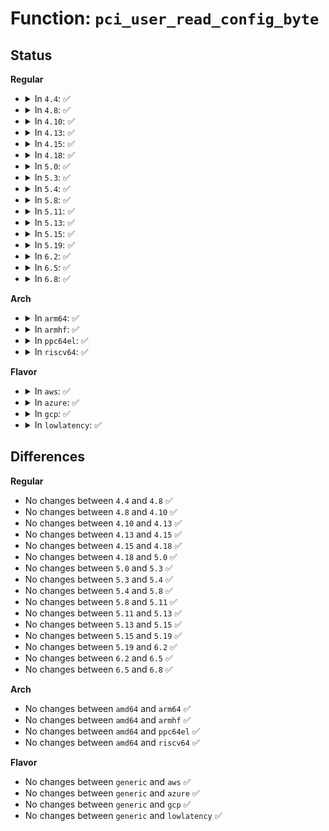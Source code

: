 # Function: <code>pci_user_read_config_byte</code>

## Status
<b>Regular</b>
<ul>
<li>
<details>
<summary>In <code>4.4</code>: ✅</summary>

```c
int pci_user_read_config_byte(struct pci_dev *dev, int pos, u8 *val);
```

**Collision:** Unique Global

**Inline:** No

**Transformation:** False

**Instances:**

```
In drivers/pci/access.c (ffffffff8142ea00)
Location: drivers/pci/access.c:271
Inline: False
Direct callers:
  - drivers/pci/pci-sysfs.c:pci_read_config
  - drivers/pci/pci-sysfs.c:pci_read_config
  - drivers/pci/proc.c:proc_bus_pci_read
  - drivers/pci/proc.c:proc_bus_pci_read
```
**Symbols:**

```
ffffffff8142ea00-ffffffff8142eacb: pci_user_read_config_byte (STB_GLOBAL)
```
</details>
</li>
<li>
<details>
<summary>In <code>4.8</code>: ✅</summary>

```c
int pci_user_read_config_byte(struct pci_dev *dev, int pos, u8 *val);
```

**Collision:** Unique Global

**Inline:** No

**Transformation:** False

**Instances:**

```
In drivers/pci/access.c (ffffffff81479fc0)
Location: drivers/pci/access.c:239
Inline: False
Direct callers:
  - drivers/pci/pci-sysfs.c:pci_read_config
  - drivers/pci/pci-sysfs.c:pci_read_config
  - drivers/pci/proc.c:proc_bus_pci_read
  - drivers/pci/proc.c:proc_bus_pci_read
```
**Symbols:**

```
ffffffff81479fc0-ffffffff8147a089: pci_user_read_config_byte (STB_GLOBAL)
```
</details>
</li>
<li>
<details>
<summary>In <code>4.10</code>: ✅</summary>

```c
int pci_user_read_config_byte(struct pci_dev *dev, int pos, u8 *val);
```

**Collision:** Unique Global

**Inline:** No

**Transformation:** False

**Instances:**

```
In drivers/pci/access.c (ffffffff8149b440)
Location: drivers/pci/access.c:251
Inline: False
Direct callers:
  - drivers/pci/pci-sysfs.c:pci_read_config
  - drivers/pci/pci-sysfs.c:pci_read_config
  - drivers/pci/proc.c:proc_bus_pci_read
  - drivers/pci/proc.c:proc_bus_pci_read
```
**Symbols:**

```
ffffffff8149b440-ffffffff8149b509: pci_user_read_config_byte (STB_GLOBAL)
```
</details>
</li>
<li>
<details>
<summary>In <code>4.13</code>: ✅</summary>

```c
int pci_user_read_config_byte(struct pci_dev *dev, int pos, u8 *val);
```

**Collision:** Unique Global

**Inline:** No

**Transformation:** False

**Instances:**

```
In drivers/pci/access.c (ffffffff814a5120)
Location: drivers/pci/access.c:259
Inline: False
Direct callers:
  - drivers/pci/pci-sysfs.c:pci_read_config
  - drivers/pci/pci-sysfs.c:pci_read_config
  - drivers/pci/proc.c:proc_bus_pci_read
  - drivers/pci/proc.c:proc_bus_pci_read
```
**Symbols:**

```
ffffffff814a5120-ffffffff814a51e7: pci_user_read_config_byte (STB_GLOBAL)
```
</details>
</li>
<li>
<details>
<summary>In <code>4.15</code>: ✅</summary>

```c
int pci_user_read_config_byte(struct pci_dev *dev, int pos, u8 *val);
```

**Collision:** Unique Global

**Inline:** No

**Transformation:** False

**Instances:**

```
In drivers/pci/access.c (ffffffff814e3f30)
Location: drivers/pci/access.c:259
Inline: False
Direct callers:
  - drivers/pci/pci-sysfs.c:pci_read_config
  - drivers/pci/pci-sysfs.c:pci_read_config
  - drivers/pci/proc.c:proc_bus_pci_read
  - drivers/pci/proc.c:proc_bus_pci_read
```
**Symbols:**

```
ffffffff814e3f30-ffffffff814e4000: pci_user_read_config_byte (STB_GLOBAL)
```
</details>
</li>
<li>
<details>
<summary>In <code>4.18</code>: ✅</summary>

```c
int pci_user_read_config_byte(struct pci_dev *dev, int pos, u8 *val);
```

**Collision:** Unique Global

**Inline:** No

**Transformation:** False

**Instances:**

```
In drivers/pci/access.c (ffffffff81513920)
Location: drivers/pci/access.c:258
Inline: False
Direct callers:
  - drivers/pci/pci-sysfs.c:pci_read_config
  - drivers/pci/pci-sysfs.c:pci_read_config
  - drivers/pci/proc.c:proc_bus_pci_read
  - drivers/pci/proc.c:proc_bus_pci_read
```
**Symbols:**

```
ffffffff81513920-ffffffff815139f2: pci_user_read_config_byte (STB_GLOBAL)
```
</details>
</li>
<li>
<details>
<summary>In <code>5.0</code>: ✅</summary>

```c
int pci_user_read_config_byte(struct pci_dev *dev, int pos, u8 *val);
```

**Collision:** Unique Global

**Inline:** No

**Transformation:** False

**Instances:**

```
In drivers/pci/access.c (ffffffff81529080)
Location: drivers/pci/access.c:258
Inline: False
Direct callers:
  - drivers/pci/pci-sysfs.c:pci_read_config
  - drivers/pci/pci-sysfs.c:pci_read_config
  - drivers/pci/proc.c:proc_bus_pci_read
  - drivers/pci/proc.c:proc_bus_pci_read
```
**Symbols:**

```
ffffffff81529080-ffffffff81529152: pci_user_read_config_byte (STB_GLOBAL)
```
</details>
</li>
<li>
<details>
<summary>In <code>5.3</code>: ✅</summary>

```c
int pci_user_read_config_byte(struct pci_dev *dev, int pos, u8 *val);
```

**Collision:** Unique Global

**Inline:** No

**Transformation:** False

**Instances:**

```
In drivers/pci/access.c (ffffffff81558290)
Location: drivers/pci/access.c:258
Inline: False
Direct callers:
  - drivers/pci/pci-sysfs.c:pci_read_config
  - drivers/pci/pci-sysfs.c:pci_read_config
  - drivers/pci/proc.c:proc_bus_pci_read
  - drivers/pci/proc.c:proc_bus_pci_read
```
**Symbols:**

```
ffffffff81558290-ffffffff8155836c: pci_user_read_config_byte (STB_GLOBAL)
```
</details>
</li>
<li>
<details>
<summary>In <code>5.4</code>: ✅</summary>

```c
int pci_user_read_config_byte(struct pci_dev *dev, int pos, u8 *val);
```

**Collision:** Unique Global

**Inline:** No

**Transformation:** False

**Instances:**

```
In drivers/pci/access.c (ffffffff815798a0)
Location: drivers/pci/access.c:258
Inline: False
Direct callers:
  - drivers/pci/pci-sysfs.c:pci_read_config
  - drivers/pci/pci-sysfs.c:pci_read_config
  - drivers/pci/proc.c:proc_bus_pci_read
  - drivers/pci/proc.c:proc_bus_pci_read
  - drivers/vfio/pci/vfio_pci_config.c:vfio_af_config_write
  - drivers/vfio/pci/vfio_pci_config.c:vfio_user_config_read
  - drivers/vfio/pci/vfio_pci_igd.c:vfio_pci_igd_cfg_rw
  - drivers/vfio/pci/vfio_pci_igd.c:vfio_pci_igd_cfg_rw
```
**Symbols:**

```
ffffffff815798a0-ffffffff8157997c: pci_user_read_config_byte (STB_GLOBAL)
```
</details>
</li>
<li>
<details>
<summary>In <code>5.8</code>: ✅</summary>

```c
int pci_user_read_config_byte(struct pci_dev *dev, int pos, u8 *val);
```

**Collision:** Unique Global

**Inline:** No

**Transformation:** False

**Instances:**

```
In drivers/pci/access.c (ffffffff8161e8e0)
Location: drivers/pci/access.c:254
Inline: False
Direct callers:
  - drivers/pci/pci-sysfs.c:pci_read_config
  - drivers/pci/pci-sysfs.c:pci_read_config
  - drivers/pci/proc.c:proc_bus_pci_read
  - drivers/pci/proc.c:proc_bus_pci_read
  - drivers/vfio/pci/vfio_pci_config.c:vfio_af_config_write
  - drivers/vfio/pci/vfio_pci_config.c:vfio_raw_config_read
  - drivers/vfio/pci/vfio_pci_config.c:vfio_user_config_read
  - drivers/vfio/pci/vfio_pci_igd.c:vfio_pci_igd_cfg_rw
  - drivers/vfio/pci/vfio_pci_igd.c:vfio_pci_igd_cfg_rw
```
**Symbols:**

```
ffffffff8161e8e0-ffffffff8161e9bc: pci_user_read_config_byte (STB_GLOBAL)
```
</details>
</li>
<li>
<details>
<summary>In <code>5.11</code>: ✅</summary>

```c
int pci_user_read_config_byte(struct pci_dev *dev, int pos, u8 *val);
```

**Collision:** Unique Global

**Inline:** No

**Transformation:** False

**Instances:**

```
In drivers/pci/access.c (ffffffff81645110)
Location: drivers/pci/access.c:254
Inline: False
Direct callers:
  - drivers/pci/pci-sysfs.c:pci_read_config
  - drivers/pci/pci-sysfs.c:pci_read_config
  - drivers/pci/proc.c:proc_bus_pci_read
  - drivers/pci/proc.c:proc_bus_pci_read
  - drivers/vfio/pci/vfio_pci_config.c:vfio_af_config_write
  - drivers/vfio/pci/vfio_pci_config.c:vfio_raw_config_read
  - drivers/vfio/pci/vfio_pci_config.c:vfio_user_config_read
  - drivers/vfio/pci/vfio_pci_igd.c:vfio_pci_igd_cfg_rw
  - drivers/vfio/pci/vfio_pci_igd.c:vfio_pci_igd_cfg_rw
```
**Symbols:**

```
ffffffff81645110-ffffffff816451ec: pci_user_read_config_byte (STB_GLOBAL)
```
</details>
</li>
<li>
<details>
<summary>In <code>5.13</code>: ✅</summary>

```c
int pci_user_read_config_byte(struct pci_dev *dev, int pos, u8 *val);
```

**Collision:** Unique Global

**Inline:** No

**Transformation:** False

**Instances:**

```
In drivers/pci/access.c (ffffffff81627e70)
Location: drivers/pci/access.c:254
Inline: False
Direct callers:
  - drivers/pci/pci-sysfs.c:pci_read_config
  - drivers/pci/pci-sysfs.c:pci_read_config
  - drivers/pci/proc.c:proc_bus_pci_read
  - drivers/pci/proc.c:proc_bus_pci_read
  - drivers/vfio/pci/vfio_pci_config.c:vfio_af_config_write
  - drivers/vfio/pci/vfio_pci_config.c:vfio_raw_config_read
  - drivers/vfio/pci/vfio_pci_config.c:vfio_user_config_read
  - drivers/vfio/pci/vfio_pci_igd.c:vfio_pci_igd_cfg_rw
  - drivers/vfio/pci/vfio_pci_igd.c:vfio_pci_igd_cfg_rw
```
**Symbols:**

```
ffffffff81627e70-ffffffff81627f4c: pci_user_read_config_byte (STB_GLOBAL)
```
</details>
</li>
<li>
<details>
<summary>In <code>5.15</code>: ✅</summary>

```c
int pci_user_read_config_byte(struct pci_dev *dev, int pos, u8 *val);
```

**Collision:** Unique Global

**Inline:** No

**Transformation:** False

**Instances:**

```
In drivers/pci/access.c (ffffffff81697770)
Location: drivers/pci/access.c:254
Inline: False
Direct callers:
  - drivers/pci/pci-sysfs.c:pci_read_config
  - drivers/pci/pci-sysfs.c:pci_read_config
  - drivers/pci/proc.c:proc_bus_pci_read
  - drivers/pci/proc.c:proc_bus_pci_read
  - drivers/vfio/pci/vfio_pci_config.c:vfio_af_config_write
  - drivers/vfio/pci/vfio_pci_config.c:vfio_raw_config_read
  - drivers/vfio/pci/vfio_pci_config.c:vfio_user_config_read
  - drivers/vfio/pci/vfio_pci_igd.c:vfio_pci_igd_cfg_rw
  - drivers/vfio/pci/vfio_pci_igd.c:vfio_pci_igd_cfg_rw
```
**Symbols:**

```
ffffffff81697770-ffffffff8169784c: pci_user_read_config_byte (STB_GLOBAL)
```
</details>
</li>
<li>
<details>
<summary>In <code>5.19</code>: ✅</summary>

```c
int pci_user_read_config_byte(struct pci_dev *dev, int pos, u8 *val);
```

**Collision:** Unique Global

**Inline:** No

**Transformation:** False

**Instances:**

```
In drivers/pci/access.c (ffffffff817b8150)
Location: drivers/pci/access.c:259
Inline: False
Direct callers:
  - drivers/pci/pci-sysfs.c:pci_read_config
  - drivers/pci/pci-sysfs.c:pci_read_config
  - drivers/pci/proc.c:proc_bus_pci_read
  - drivers/pci/proc.c:proc_bus_pci_read
  - drivers/vfio/pci/vfio_pci_config.c:vfio_af_config_write
  - drivers/vfio/pci/vfio_pci_config.c:vfio_raw_config_read
  - drivers/vfio/pci/vfio_pci_config.c:vfio_direct_config_read
  - drivers/vfio/pci/vfio_pci_config.c:vfio_user_config_read
  - drivers/vfio/pci/vfio_pci_igd.c:vfio_pci_igd_cfg_rw
  - drivers/vfio/pci/vfio_pci_igd.c:vfio_pci_igd_cfg_rw
```
**Symbols:**

```
ffffffff817b8150-ffffffff817b8235: pci_user_read_config_byte (STB_GLOBAL)
```
</details>
</li>
<li>
<details>
<summary>In <code>6.2</code>: ✅</summary>

```c
int pci_user_read_config_byte(struct pci_dev *dev, int pos, u8 *val);
```

**Collision:** Unique Global

**Inline:** No

**Transformation:** False

**Instances:**

```
In drivers/pci/access.c (ffffffff818d2aa0)
Location: drivers/pci/access.c:259
Inline: False
Direct callers:
  - drivers/pci/pci-sysfs.c:pci_read_config
  - drivers/pci/pci-sysfs.c:pci_read_config
  - drivers/pci/proc.c:proc_bus_pci_read
  - drivers/pci/proc.c:proc_bus_pci_read
```
**Symbols:**

```
ffffffff818d2aa0-ffffffff818d2b85: pci_user_read_config_byte (STB_GLOBAL)
```
</details>
</li>
<li>
<details>
<summary>In <code>6.5</code>: ✅</summary>

```c
int pci_user_read_config_byte(struct pci_dev *dev, int pos, u8 *val);
```

**Collision:** Unique Global

**Inline:** No

**Transformation:** False

**Instances:**

```
In drivers/pci/access.c (ffffffff81915aa0)
Location: drivers/pci/access.c:259
Inline: False
Direct callers:
  - drivers/pci/pci-sysfs.c:pci_read_config
  - drivers/pci/pci-sysfs.c:pci_read_config
  - drivers/pci/proc.c:proc_bus_pci_read
  - drivers/pci/proc.c:proc_bus_pci_read
```
**Symbols:**

```
ffffffff81915aa0-ffffffff81915b85: pci_user_read_config_byte (STB_GLOBAL)
```
</details>
</li>
<li>
<details>
<summary>In <code>6.8</code>: ✅</summary>

```c
int pci_user_read_config_byte(struct pci_dev *dev, int pos, u8 *val);
```

**Collision:** Unique Global

**Inline:** No

**Transformation:** False

**Instances:**

```
In drivers/pci/access.c (ffffffff8195da10)
Location: drivers/pci/access.c:259
Inline: False
Direct callers:
  - drivers/pci/pci-sysfs.c:pci_read_config
  - drivers/pci/pci-sysfs.c:pci_read_config
  - drivers/pci/proc.c:proc_bus_pci_read
  - drivers/pci/proc.c:proc_bus_pci_read
```
**Symbols:**

```
ffffffff8195da10-ffffffff8195daf5: pci_user_read_config_byte (STB_GLOBAL)
```
</details>
</li>
</ul>
<b>Arch</b>
<ul>
<li>
<details>
<summary>In <code>arm64</code>: ✅</summary>

```c
int pci_user_read_config_byte(struct pci_dev *dev, int pos, u8 *val);
```

**Collision:** Unique Global

**Inline:** No

**Transformation:** False

**Instances:**

```
In drivers/pci/access.c (ffff8000106dabf8)
Location: drivers/pci/access.c:258
Inline: False
Direct callers:
  - drivers/pci/pci-sysfs.c:pci_read_config
  - drivers/pci/pci-sysfs.c:pci_read_config
  - drivers/pci/proc.c:proc_bus_pci_read
  - drivers/pci/proc.c:proc_bus_pci_read
  - drivers/pci/syscall.c:__arm64_sys_pciconfig_read
```
**Symbols:**

```
ffff8000106dabf8-ffff8000106dad44: pci_user_read_config_byte (STB_GLOBAL)
```
</details>
</li>
<li>
<details>
<summary>In <code>armhf</code>: ✅</summary>

```c
int pci_user_read_config_byte(struct pci_dev *dev, int pos, u8 *val);
```

**Collision:** Unique Global

**Inline:** No

**Transformation:** False

**Instances:**

```
In drivers/pci/access.c (c0877608)
Location: drivers/pci/access.c:258
Inline: False
Direct callers:
  - drivers/pci/pci-sysfs.c:pci_read_config
  - drivers/pci/pci-sysfs.c:pci_read_config
  - drivers/pci/proc.c:proc_bus_pci_read
  - drivers/pci/proc.c:proc_bus_pci_read
  - drivers/pci/syscall.c:__se_sys_pciconfig_read
```
**Symbols:**

```
c0877608-c0877704: pci_user_read_config_byte (STB_GLOBAL)
```
</details>
</li>
<li>
<details>
<summary>In <code>ppc64el</code>: ✅</summary>

```c
int pci_user_read_config_byte(struct pci_dev *dev, int pos, u8 *val);
```

**Collision:** Unique Global

**Inline:** No

**Transformation:** False

**Instances:**

```
In drivers/pci/access.c (c000000000853c90)
Location: drivers/pci/access.c:258
Inline: False
Direct callers:
  - drivers/pci/pci-sysfs.c:pci_read_config
  - drivers/pci/pci-sysfs.c:pci_read_config
  - drivers/pci/proc.c:proc_bus_pci_read
  - drivers/pci/proc.c:proc_bus_pci_read
  - drivers/pci/syscall.c:__se_sys_pciconfig_read
  - drivers/vfio/pci/vfio_pci_config.c:vfio_af_config_write
  - drivers/vfio/pci/vfio_pci_config.c:vfio_user_config_read
```
**Symbols:**

```
c000000000853c90-c000000000853e04: pci_user_read_config_byte (STB_GLOBAL)
```
</details>
</li>
<li>
<details>
<summary>In <code>riscv64</code>: ✅</summary>

```c
int pci_user_read_config_byte(struct pci_dev *dev, int pos, u8 *val);
```

**Collision:** Unique Global

**Inline:** No

**Transformation:** False

**Instances:**

```
In drivers/pci/access.c (ffffffe0004b45ce)
Location: drivers/pci/access.c:258
Inline: False
Direct callers:
  - drivers/pci/pci-sysfs.c:pci_read_config
  - drivers/pci/pci-sysfs.c:pci_read_config
  - drivers/pci/proc.c:proc_bus_pci_read
  - drivers/pci/proc.c:proc_bus_pci_read
```
**Symbols:**

```
ffffffe0004b45ce-ffffffe0004b46ba: pci_user_read_config_byte (STB_GLOBAL)
```
</details>
</li>
</ul>
<b>Flavor</b>
<ul>
<li>
<details>
<summary>In <code>aws</code>: ✅</summary>

```c
int pci_user_read_config_byte(struct pci_dev *dev, int pos, u8 *val);
```

**Collision:** Unique Global

**Inline:** No

**Transformation:** False

**Instances:**

```
In drivers/pci/access.c (ffffffff8156ddc0)
Location: drivers/pci/access.c:258
Inline: False
Direct callers:
  - drivers/pci/pci-sysfs.c:pci_read_config
  - drivers/pci/pci-sysfs.c:pci_read_config
  - drivers/pci/proc.c:proc_bus_pci_read
  - drivers/pci/proc.c:proc_bus_pci_read
```
**Symbols:**

```
ffffffff8156ddc0-ffffffff8156de9c: pci_user_read_config_byte (STB_GLOBAL)
```
</details>
</li>
<li>
<details>
<summary>In <code>azure</code>: ✅</summary>

```c
int pci_user_read_config_byte(struct pci_dev *dev, int pos, u8 *val);
```

**Collision:** Unique Global

**Inline:** No

**Transformation:** False

**Instances:**

```
In drivers/pci/access.c (ffffffff8155c520)
Location: drivers/pci/access.c:258
Inline: False
Direct callers:
  - drivers/pci/pci-sysfs.c:pci_read_config
  - drivers/pci/pci-sysfs.c:pci_read_config
  - drivers/pci/proc.c:proc_bus_pci_read
  - drivers/pci/proc.c:proc_bus_pci_read
  - drivers/vfio/pci/vfio_pci_config.c:vfio_af_config_write
  - drivers/vfio/pci/vfio_pci_config.c:vfio_user_config_read
  - drivers/vfio/pci/vfio_pci_igd.c:vfio_pci_igd_cfg_rw
  - drivers/vfio/pci/vfio_pci_igd.c:vfio_pci_igd_cfg_rw
```
**Symbols:**

```
ffffffff8155c520-ffffffff8155c5f2: pci_user_read_config_byte (STB_GLOBAL)
```
</details>
</li>
<li>
<details>
<summary>In <code>gcp</code>: ✅</summary>

```c
int pci_user_read_config_byte(struct pci_dev *dev, int pos, u8 *val);
```

**Collision:** Unique Global

**Inline:** No

**Transformation:** False

**Instances:**

```
In drivers/pci/access.c (ffffffff8156d5f0)
Location: drivers/pci/access.c:258
Inline: False
Direct callers:
  - drivers/pci/pci-sysfs.c:pci_read_config
  - drivers/pci/pci-sysfs.c:pci_read_config
  - drivers/pci/proc.c:proc_bus_pci_read
  - drivers/pci/proc.c:proc_bus_pci_read
  - drivers/vfio/pci/vfio_pci_config.c:vfio_af_config_write
  - drivers/vfio/pci/vfio_pci_config.c:vfio_user_config_read
  - drivers/vfio/pci/vfio_pci_igd.c:vfio_pci_igd_cfg_rw
  - drivers/vfio/pci/vfio_pci_igd.c:vfio_pci_igd_cfg_rw
```
**Symbols:**

```
ffffffff8156d5f0-ffffffff8156d6cc: pci_user_read_config_byte (STB_GLOBAL)
```
</details>
</li>
<li>
<details>
<summary>In <code>lowlatency</code>: ✅</summary>

```c
int pci_user_read_config_byte(struct pci_dev *dev, int pos, u8 *val);
```

**Collision:** Unique Global

**Inline:** No

**Transformation:** False

**Instances:**

```
In drivers/pci/access.c (ffffffff81587450)
Location: drivers/pci/access.c:258
Inline: False
Direct callers:
  - drivers/pci/pci-sysfs.c:pci_read_config
  - drivers/pci/pci-sysfs.c:pci_read_config
  - drivers/pci/proc.c:proc_bus_pci_read
  - drivers/pci/proc.c:proc_bus_pci_read
  - drivers/vfio/pci/vfio_pci_config.c:vfio_af_config_write
  - drivers/vfio/pci/vfio_pci_config.c:vfio_user_config_read
  - drivers/vfio/pci/vfio_pci_igd.c:vfio_pci_igd_cfg_rw
  - drivers/vfio/pci/vfio_pci_igd.c:vfio_pci_igd_cfg_rw
```
**Symbols:**

```
ffffffff81587450-ffffffff81587523: pci_user_read_config_byte (STB_GLOBAL)
```
</details>
</li>
</ul>

## Differences
<b>Regular</b>
<ul>
<li>
No changes between <code>4.4</code> and <code>4.8</code> ✅
</li>
<li>
No changes between <code>4.8</code> and <code>4.10</code> ✅
</li>
<li>
No changes between <code>4.10</code> and <code>4.13</code> ✅
</li>
<li>
No changes between <code>4.13</code> and <code>4.15</code> ✅
</li>
<li>
No changes between <code>4.15</code> and <code>4.18</code> ✅
</li>
<li>
No changes between <code>4.18</code> and <code>5.0</code> ✅
</li>
<li>
No changes between <code>5.0</code> and <code>5.3</code> ✅
</li>
<li>
No changes between <code>5.3</code> and <code>5.4</code> ✅
</li>
<li>
No changes between <code>5.4</code> and <code>5.8</code> ✅
</li>
<li>
No changes between <code>5.8</code> and <code>5.11</code> ✅
</li>
<li>
No changes between <code>5.11</code> and <code>5.13</code> ✅
</li>
<li>
No changes between <code>5.13</code> and <code>5.15</code> ✅
</li>
<li>
No changes between <code>5.15</code> and <code>5.19</code> ✅
</li>
<li>
No changes between <code>5.19</code> and <code>6.2</code> ✅
</li>
<li>
No changes between <code>6.2</code> and <code>6.5</code> ✅
</li>
<li>
No changes between <code>6.5</code> and <code>6.8</code> ✅
</li>
</ul>
<b>Arch</b>
<ul>
<li>
No changes between <code>amd64</code> and <code>arm64</code> ✅
</li>
<li>
No changes between <code>amd64</code> and <code>armhf</code> ✅
</li>
<li>
No changes between <code>amd64</code> and <code>ppc64el</code> ✅
</li>
<li>
No changes between <code>amd64</code> and <code>riscv64</code> ✅
</li>
</ul>
<b>Flavor</b>
<ul>
<li>
No changes between <code>generic</code> and <code>aws</code> ✅
</li>
<li>
No changes between <code>generic</code> and <code>azure</code> ✅
</li>
<li>
No changes between <code>generic</code> and <code>gcp</code> ✅
</li>
<li>
No changes between <code>generic</code> and <code>lowlatency</code> ✅
</li>
</ul>
